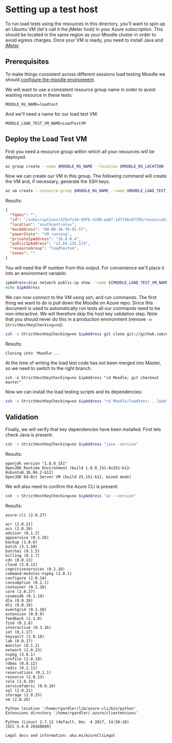 # Setting up a test host

To run load tests using the resources in this directory, you'll want
to spin up an Ubuntu VM (let's call it the jMeter host) in your Azure
subscription. This should be located in the same region as your Moodle
cluster in order to avoid egress charges. Once your VM is ready, you
need to install Java and [jMeter](https://jmeter.apache.org/).

## Prerequisites

To make things consistent across different sessions load testing Moodle we
should [configure the moodle environment](../docs/Preparation.md).

We will want to use a consistent resource group name in order to avoid
wasting resource in these tests:

```
MOODLE_RG_NAME=loadtest
```

And we'll need a name for our load test VM:

```
MOODLE_LOAD_TEST_VM_NAME=LoadTestVM
```

## Deploy the Load Test VM

First you need a resource group within which all your resources will be deployed.

``` bash
az group create --name $MOODLE_RG_NAME --location $MOODLE_RG_LOCATION
```

Now we can create our VM in this group. The following command will
create the VM and, if necessary, generate the SSH keys.

``` bash
az vm create --resource-group $MOODLE_RG_NAME --name $MOODLE_LOAD_TEST_VM_NAME --image UbuntuLTS --generate-ssh-keys
```

Results:

``` json
{
  "fqdns": "",
  "id": "/subscriptions/325e7c34-99fb-4190-aa87-1df746c67705/resourceGroups/loadtestvm/providers/Microsoft.Compute/virtualMachines/LoadTestVM",
  "location": "southcentralus",
  "macAddress": "00-0D-3A-70-91-57",
  "powerState": "VM running",
  "privateIpAddress": "10.0.0.4",
  "publicIpAddress": "13.84.131.173",
  "resourceGroup": "loadtestvm",
  "zones": ""
}
```

You will need the IP number from this output. For convenience we'll
place it into an environment variable:

``` bash
ipAddress=$(az network public-ip show --name ${MOODLE_LOAD_TEST_VM_NAME}PublicIP --resource-group $MOODLE_RG_NAME --query "ipAddress" --output tsv)
echo $ipAddress
```

We can now connect to the VM using ssh, and run commands. The first thing we want to do is pull down the Moodle on Azure repo. Since this document is used to automatically run tests all our commands need to be non-interactive. We will therefore skip the host key validation step. Note that you should never do this in a production environment (remove `-o StrictHostKeyChecking=no`):

``` bash
ssh -o StrictHostKeyChecking=no $ipAddress git clone git://github.com/Azure/Moodle.git
```

Results:

```
Cloning into 'Moodle'...
```

At the time of writing the load test code has not been merged into
Master, so we need to switch to the right branch.

```
ssh -o StrictHostKeyChecking=no $ipAddress "cd Moodle; git checkout master"
```

Now we can install the load testing scripts and its dependencies:

``` bash
ssh -o StrictHostKeyChecking=no $ipAddress "cd Moodle/loadtest; . loadtest.sh; . loadtest.sh; install_java_and_jmeter; install_az_cli"
```


## Validation

Finally, we will verify that key dependencies have been installed. First lets check Java is present:

``` bash
ssh -o StrictHostKeyChecking=no $ipAddress "java -version"
```

Results:

```
openjdk version "1.8.0_151"
OpenJDK Runtime Environment (build 1.8.0_151-8u151-b12-0ubuntu0.16.04.2-b12)
OpenJDK 64-Bit Server VM (build 25.151-b12, mixed mode)
```

We will also need to confirm the Azure CLI is present:

``` bash
ssh -o StrictHostKeyChecking=no $ipAddress "az --version"
```

Results:

```
azure-cli (2.0.27)

acr (2.0.21)
acs (2.0.26)
advisor (0.1.2)
appservice (0.1.26)
backup (1.0.6)
batch (3.1.10)
batchai (0.1.5)
billing (0.1.7)
cdn (0.0.13)
cloud (2.0.12)
cognitiveservices (0.1.10)
command-modules-nspkg (2.0.1)
configure (2.0.14)
consumption (0.2.1)
container (0.1.18)
core (2.0.27)
cosmosdb (0.1.19)
dla (0.0.18)
dls (0.0.19)
eventgrid (0.1.10)
extension (0.0.9)
feedback (2.1.0)
find (0.2.8)
interactive (0.3.16)
iot (0.1.17)
keyvault (2.0.18)
lab (0.0.17)
monitor (0.1.2)
network (2.0.23)
nspkg (3.0.1)
profile (2.0.19)
rdbms (0.0.12)
redis (0.2.11)
reservations (0.1.1)
resource (2.0.23)
role (2.0.19)
servicefabric (0.0.10)
sql (2.0.21)
storage (2.0.25)
vm (2.0.26)

Python location '/home/rgardler/lib/azure-cli/bin/python'
Extensions directory '/home/rgardler/.azure/cliextensions'

Python (Linux) 2.7.12 (default, Dec  4 2017, 14:50:18)
[GCC 5.4.0 20160609]

Legal docs and information: aka.ms/AzureCliLegal
```






